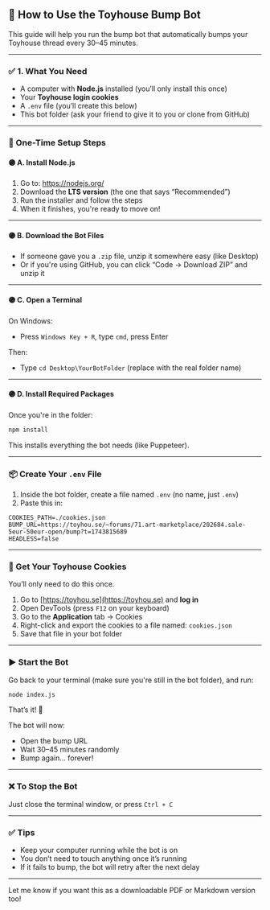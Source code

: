 ## 🌟 How to Use the Toyhouse Bump Bot

This guide will help you run the bump bot that automatically bumps your Toyhouse thread every 30–45 minutes.

---

### ✅ 1. What You Need

- A computer with **Node.js** installed (you’ll only install this once)
- Your **Toyhouse login cookies**
- A `.env` file (you’ll create this below)
- This bot folder (ask your friend to give it to you or clone from GitHub)

---

### 🧠 One-Time Setup Steps

#### 🟣 A. Install Node.js

1. Go to: https://nodejs.org/
2. Download the **LTS version** (the one that says “Recommended”)
3. Run the installer and follow the steps
4. When it finishes, you're ready to move on!

---

#### 🟣 B. Download the Bot Files

- If someone gave you a `.zip` file, unzip it somewhere easy (like Desktop)
- Or if you're using GitHub, you can click “Code → Download ZIP” and unzip it

---

#### 🟣 C. Open a Terminal

On Windows:
- Press `Windows Key + R`, type `cmd`, press Enter

Then:
- Type `cd Desktop\YourBotFolder` (replace with the real folder name)

---

#### 🟣 D. Install Required Packages

Once you're in the folder:
```bash
npm install
```

This installs everything the bot needs (like Puppeteer).

---

### 📦 Create Your `.env` File

1. Inside the bot folder, create a file named `.env` (no name, just `.env`)
2. Paste this in:

```
COOKIES_PATH=./cookies.json
BUMP_URL=https://toyhou.se/~forums/71.art-marketplace/202684.sale-5eur-50eur-open/bump?t=1743815689
HEADLESS=false
```

---

### 🍪 Get Your Toyhouse Cookies

You’ll only need to do this once.

1. Go to [https://toyhou.se](https://toyhou.se) and **log in**
2. Open DevTools (press `F12` on your keyboard)
3. Go to the **Application** tab → Cookies
4. Right-click and export the cookies to a file named: `cookies.json`
5. Save that file in your bot folder

---

### ▶️ Start the Bot

Go back to your terminal (make sure you're still in the bot folder), and run:

```bash
node index.js
```

That’s it! 🎉

The bot will now:
- Open the bump URL
- Wait 30–45 minutes randomly
- Bump again… forever!

---

### ❌ To Stop the Bot

Just close the terminal window, or press `Ctrl + C`

---

### ✅ Tips

- Keep your computer running while the bot is on
- You don’t need to touch anything once it’s running
- If it fails to bump, the bot will retry after the next delay

---

Let me know if you want this as a downloadable PDF or Markdown version too!
